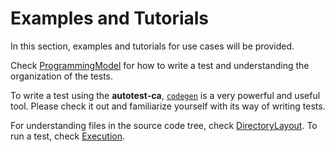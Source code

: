 # Examples and Tutorials

In this section, examples and tutorials for use cases will be provided.  

Check [ProgrammingModel](ProgrammingModel.md) for how to write a test and understanding the organization of the tests.

To write a test using the **autotest-ca**, [`codegen`](https://playwright.dev/java/docs/codegen) is a very powerful and useful tool.
Please check it out and familiarize yourself with its way of writing tests.

For understanding files in the source code tree, check [DirectoryLayout](DirectoryLayout.md).
To run a test, check [Execution](Execution.md).